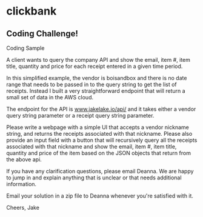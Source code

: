 # clickbank

## Coding Challenge!

Coding Sample 

A client wants to query the company API and show the email, item #, item title, quantity and price for each receipt entered in a given time period. 

In this simplified example, the vendor is boisandbox and there is no date range that needs to be passed in to the query string to get the list of receipts. Instead I built a very straightforward endpoint that will return a small set of data in the AWS cloud. 

The endpoint for the API is www.jakelake.io/api/ and it takes either a vendor query string parameter or a receipt query string parameter. 

Please write a webpage with a simple UI that accepts a vendor nickname string, and returns the receipts associated with that nickname. Please also provide an input field with a button that will recursively query all the receipts associated with that nickname and show the email, item #, item title, quantity and price of the item based on the JSON objects that return from the above api. 

If you have any clarification questions, please email Deanna. We are happy to jump in and explain anything that is unclear or that needs additional information. 

Email your solution in a zip file to Deanna whenever you're satisfied with it. 

Cheers,
Jake